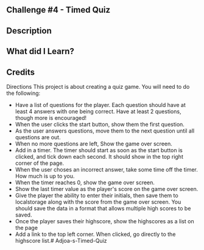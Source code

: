 ## Challenge #4 - Timed Quiz

## Description

## What did I Learn?

## Credits

Directions
This project is about creating a quiz game. You will need to do the following:

* Have a list of questions for the player. Each question should have at least 4 answers with one being correct. Have at least 2 questions, though more is encouraged!
* When the user clicks the start button, show them the first question.
* As the user answers questions, move them to the next question until all questions are out.
* When no more questions are left, Show the game over screen.
* Add in a timer. The timer should start as soon as the start button is clicked, and tick down each second. It should show in the top right corner of the page.
* When the user choses an incorrect answer, take some time off the timer. How much is up to you.
* When the timer reaches 0, show the game over screen.
* Show the last timer value as the player's score on the game over screen.
* Give the player the ability to enter their initials, then save them to localstorage along with the score from the game over screen. You should save the data in a format that allows multiple high scores to be saved.
* Once the player saves their highscore, show the highscores as a list on the page
* Add a link to the top left corner. When clicked, go directly to the highscore list.# Adjoa-s-Timed-Quiz
